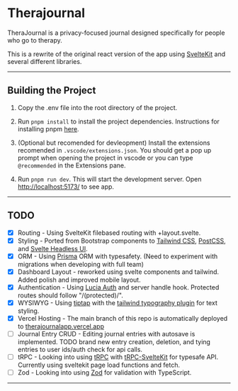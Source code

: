 # Therajournal

TheraJournal is a privacy-focused journal designed specifically for people who go to therapy.

This is a rewrite of the original react version of the app using [SvelteKit](https://kit.svelte.dev/) and several different libraries.

----

## Building the Project
1. Copy the .env file into the root directory of the project.

2. Run `pnpm install` to install the project dependencies. Instructions for installing pnpm [here](https://pnpm.io/installation).

3. (Optional but recomended for devleopment) Install the extensions recomended in `.vscode/extensions.json`. You should get a pop up prompt when opening the project in vscode or you can type `@recommended` in the Extensions pane.

4. Run `pnpm run dev`. This will start the development server. Open [http://localhost:5173/](http://localhost:5173/) to see app.

----

## TODO

- [x] Routing - Using SvelteKit filebased routing with +layout.svelte.
- [x] Styling - Ported from Bootstrap components to [Tailwind CSS](https://tailwindcss.com/), [PostCSS](https://postcss.org/), and [Svelte Headless UI](https://svelte-headlessui.goss.io/docs).
- [x] ORM - Using [Prisma](https://www.prisma.io/) ORM with typesafety. (Need to experiment with migrations when developing with full team)
- [x] Dashboard Layout - reworked using svelte components and tailwind. Added polish and improved mobile layout.
- [x] Authentication - Using [Lucia Auth](https://github.com/pilcrowOnPaper/lucia-auth) and server handle hook. Protected routes should follow "/(protected)/".
- [x] WYSIWYG - Using [tiptap](https://tiptap.dev/) with the [tailwind typography plugin](https://tailwindcss.com/docs/typography-plugin) for text styling.
- [x] Vercel Hosting - The main branch of this repo is automatically deployed to [therajournalapp.vercel.app](https://therajournalapp.vercel.app)
- [ ] Journal Entry CRUD - Editing journal entries with autosave is implemented. TODO brand new entry creation, deletion, and tying entries to user ids/auth check for api calls.
- [ ] tRPC - Looking into using [tRPC](trpc.io) with [tRPC-SvelteKit](https://github.com/icflorescu/trpc-sveltekit) for typesafe API. Currently using sveltekit page load functions and fetch.
- [ ] Zod - Looking into using [Zod](https://zod.dev/?id=introduction) for validation with TypeScript.

----